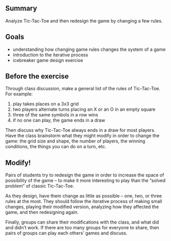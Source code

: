 ## Summary
Analyze Tic-Tac-Toe and then redesign the game by changing a few rules.

## Goals
* understanding how changing game rules changes the system of a game
* introduction to the iterative process
* icebreaker game design exercise

## Before the exercise
Through class discussion, make a general list of the rules of Tic-Tac-Toe. For example:

1. play takes places on a 3x3 grid
2. two players alternate turns placing an X or an O in an empty square
3. three of the same symbols in a row wins
4. if no one can play, the game ends in a draw

Then discuss why Tic-Tac-Toe always ends in a draw for most players. Have the class brainstorm what they might modify in order to change the game: the grid size and shape, the number of players, the winning conditions, the things you can do on a turn, etc.

## Modify!
Pairs of students try to redesign the game in order to increase the space of possibility of the game – to make it more interesting to play than the “solved problem” of classic Tic-Tac-Toe.

As they design, have them change as little as possible – one, two, or three rules at the most. They should follow the iterative process of making small changes, playing their modified version, analyzing how they affected the game, and then redesigning again.

Finally, groups can share their modifications with the class, and what did and didn’t work. If there are too many groups for everyone to share, then pairs of groups can play each others’ games and discuss.
